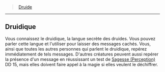 ﻿---
!Generic
Id: druid_hd.md#druidique
ParentLink: druid_hd.md#druide
Name: Druidique
ParentName: Druide
NameLevel: 2
Attributes: {}
---
> [Druide](hd_druid.md)

---

## Druidique

Vous connaissez le druidique, la langue secrète des druides. Vous pouvez parler cette langue et l'utiliser pour laisser des messages cachés. Vous, ainsi que toutes les autres personnes qui parlent le druidique, repérez immédiatement de tels messages. D'autres créatures peuvent aussi repérer la présence d'un message en réussissant un test de [Sagesse (Perception)](hd_abilities_wisdom_perception.md) DD 15, mais elles doivent faire appel à la magie si elles veulent le déchiffrer.

